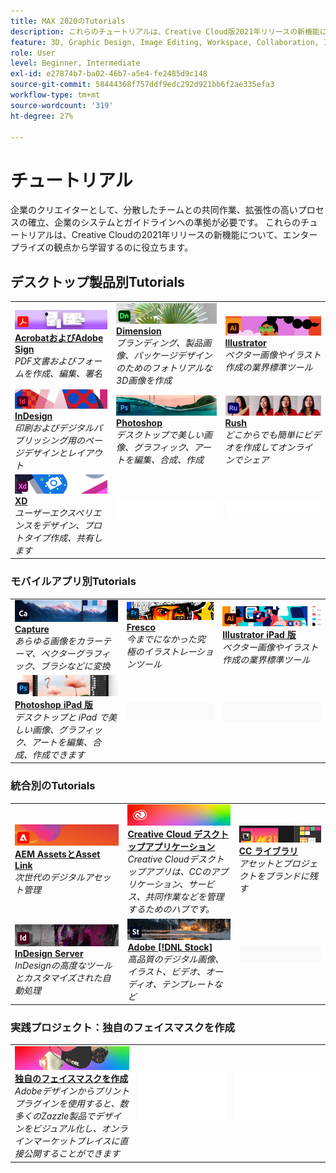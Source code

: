 ```yaml
---
title: MAX 2020のTutorials
description: これらのチュートリアルは、Creative Cloud版2021年リリースの新機能について、エンタープライズの観点から学習するのに役立ちます
feature: 3D, Graphic Design, Image Editing, Workspace, Collaboration, Integrations, Workflow
role: User
level: Beginner, Intermediate
exl-id: e27874b7-ba02-46b7-a5e4-fe2485d9c148
source-git-commit: 58444368f757ddf9edc292d921bb6f2ae335efa3
workflow-type: tm+mt
source-wordcount: '319'
ht-degree: 27%

---
```


# チュートリアル

企業のクリエイターとして、分散したチームとの共同作業、拡張性の高いプロセスの確立、企業のシステムとガイドラインへの準拠が必要です。 これらのチュートリアルは、Creative Cloudの2021年リリースの新機能について、エンタープライズの観点から学習するのに役立ちます。

## デスクトップ製品別Tutorials

<table style="table-layout:fixed">
<tr>
 <td>
    <a href="acrobat-sign.md">
      <img alt="AcrobatおよびAdobe Sign" src="../assets/DC.jpg" />
    </a>
    <div>
    <a href="acrobat-sign.md"><strong>AcrobatおよびAdobe Sign</strong></a>
    </div>
    <em>PDF文書およびフォームを作成、編集、署名</em>
    <br>
  </td>
  <td>
    <a href="dimension.md">
      <img alt="Dimension" src="../assets/Dimenio.jpg" />
    </a>
    <div>
    <a href="dimension.md"><strong>Dimension</strong></a>
    </div>
    <em>ブランディング、製品画像、パッケージデザインのためのフォトリアルな3D画像を作成</em>
    <br>
  </td>
  <td>
    <a href="illustrator.md">
      <img alt="Illustrator" src="../assets/Illustrator.jpg" />
    </a>
    <div>
    <a href="illustrator.md"><strong>Illustrator</strong></a>
    </div>
    <em>ベクター画像やイラスト作成の業界標準ツール</em>
    <br>
  </td>
</tr>
<tr>
 <td>
    <a href="indesign.md">
      <img alt="InDesign" src="../assets/InDesign.jpg" />
    </a>
    <div>
    <a href="indesign.md"><strong>InDesign</strong></a>
    </div>
    <em>印刷およびデジタルパブリッシング用のページデザインとレイアウト</em>
    <br>
  </td>
  <td>
    <a href="photoshop.md">
      <img alt="Photoshop" src="../assets/Photoshop.jpg" />
    </a>
    <div>
    <a href="photoshop.md"><strong>Photoshop</strong></a>
    </div>
    <em>デスクトップで美しい画像、グラフィック、アートを編集、合成、作成</em>
    <br>
  </td>
  <td>
    <a href="rush.md">
      <img alt="Rush" src="../assets/Rush.jpg" />
    </a>
    <div>
    <a href="rush.md"><strong>Rush</strong></a>
    </div>
    <em>どこからでも簡単にビデオを作成してオンラインでシェア</em>
    <br>
  </td>
</tr>
<tr>
 <td>
    <a href="xd.md">
      <img alt="XD" src="../assets/XD.jpg" />
    </a>
    <div>
    <a href="xd.md"><strong>XD</strong></a>
    </div>
    <em>ユーザーエクスペリエンスをデザイン、プロトタイプ作成、共有します</em>
    <br>
  </td>
  <td>
    <img alt="スペーサー" src="../assets/WhiteBanner_Spacer.png" />
    <div>
    <br>
  </td>
  <td>
    <img alt="スペーサー" src="../assets/WhiteBanner_Spacer.png" />
    <div>
    <br>
  </td>
</tr>
</table>

### モバイルアプリ別Tutorials

<table style="table-layout:fixed">
<tr>
 <td>
    <a href="capture.md">
      <img alt="Capture" src="../assets/Capture.jpg" />
    </a>
    <div>
    <a href="capture.md"><strong>Capture</strong></a>
    </div>
    <em>あらゆる画像をカラーテーマ、ベクターグラフィック、ブラシなどに変換</em>
    <br>
  </td>
  <td>
    <a href="fresco.md">
      <img alt="Fresco" src="../assets/Fresco.jpg" />
    </a>
    <div>
    <a href="fresco.md"><strong>Fresco</strong></a>
    </div>
    <em>今までになかった究極のイラストレーションツール</em>
    <br>
  </td>
  <td>
    <a href="illustratoripad.md">
      <img alt="Illustrator iPad 版" src="../assets/AIoniPad.jpg" />
    </a>
    <div>
    <a href="illustratoripad.md"><strong>Illustrator iPad 版</strong></a>
    </div>
    <em>ベクター画像やイラスト作成の業界標準ツール</em>
    <br>
  </td>
</tr>
<tr>
 <td>
    <a href="photoshopipad.md">
      <img alt="Photoshop iPad 版" src="../assets/PSoniPad.jpg" />
    </a>
    <div>
    <a href="photoshopipad.md"><strong>Photoshop iPad 版</strong></a>
    </div>
    <em>デスクトップと iPad で美しい画像、グラフィック、アートを編集、合成、作成できます</em>
    <br>
  </td>
  <td>
    <img alt="スペーサー" src="../assets/GrayBanner_Spacer.png" />
    <div>
    <br>
  </td>
  <td>
    <img alt="スペーサー" src="../assets/GrayBanner_Spacer.png" />
    <div>
    <br>
  </td>
</tr>
</table>

### 統合別のTutorials

<table style="table-layout:fixed">
<tr>
 <td>
    <a href="aem.md">
      <img alt="AEM AssetsとAsset Link" src="../assets/AEM.jpg" />
    </a>
    <div>
    <a href="aem.md"><strong>AEM AssetsとAsset Link</strong></a>
    </div>
    <em>次世代のデジタルアセット管理</em>
    <br>
  </td>
  <td>
    <a href="creativeclouddesktopapp.md">
      <img alt="Creative Cloud デスクトップアプリ" src="../assets/CCDA.jpg" />
    </a>
    <div>
    <a href="creativeclouddesktopapp.md"><strong>Creative Cloud デスクトップアプリケーション</strong></a>
    </div>
    <em>Creative Cloudデスクトップアプリは、CCのアプリケーション、サービス、共同作業などを管理するためのハブです。</em>
    <br>
  </td>
  <td>
    <a href="cclibraries.md">
      <img alt="CC ライブラリ" src="../assets/CCLibs.jpg" />
    </a>
    <div>
    <a href="cclibraries.md"><strong>CC ライブラリ</strong></a>
    </div>
    <em>アセットとプロジェクトをブランドに残す</em>
    <br>
  </td>
</tr>
<tr>
<td>
    <a href="indesignserver.md">
      <img alt="InDesign Server" src="../assets/InDesignServer.jpg" />
    </a>
    <div>
    <a href="indesignserver.md"><strong>InDesign Server</strong></a>
    </div>
    <em>InDesignの高度なツールとカスタマイズされた自動処理</em>
    <br>
  </td>
 <td>
    <a href="stock.md">
      <img alt="Adobe Stock" src="../assets/Stock.jpg" />
    </a>
    <div>
    <a href="stock.md"><strong>Adobe [!DNL Stock]</strong></a>
    </div>
    <em>高品質のデジタル画像、イラスト、ビデオ、オーディオ、テンプレートなど</em>
    <br>
  </td>
  <td>
    <img alt="スペーサー" src="../assets/GrayBanner_Spacer.png" />
    <div>
    <br>
  </td>
</tr>
</table>

### 実践プロジェクト：独自のフェイスマスクを作成

<table style="table-layout:fixed">
<tr>
 <td>
    <a href="handsonproject.md">
      <img alt="独自のフェイスマスクを作成" src="../assets/faceMaskSplash.jpg" />
    </a>
    <div>
    <a href="handsonproject.md"><strong>独自のフェイスマスクを作成</strong></a>
    </div>
    <em>Adobeデザインからプリントプラグインを使用すると、数多くのZazzle製品でデザインをビジュアル化し、オンラインマーケットプレイスに直接公開することができます</em>
    <br>
  </td>
  <td>
    <img alt="スペーサー" src="../assets/Whitespacer.png" />
    <div>
    <br>
  </td>
  <td>
    <img alt="スペーサー" src="../assets/Whitespacer.png" />
    <div>
    <br>
  </td>
</tr>
</table>
